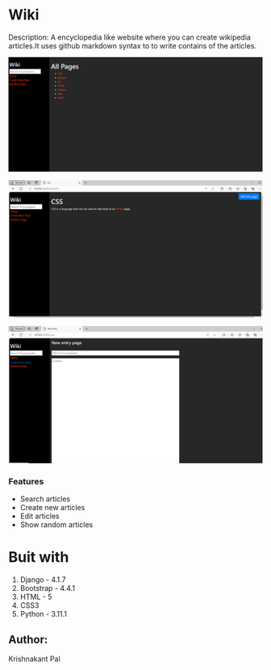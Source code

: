# Wiki

Description: A encyclopedia like website where you can create wikipedia articles.It uses github markdown syntax to to write contains of the articles.

![Image 1](media\image-1.png?raw=true) 

![Image 2](media\image-2.png?raw=true)

![Image 3](media\image-3.png?raw=true)

### Features
* Search articles
* Create new articles
* Edit articles
* Show random articles

# Buit with
1. Django - 4.1.7
2. Bootstrap - 4.4.1
3. HTML - 5
4. CSS3 
5. Python - 3.11.1

## Author:
Krishnakant Pal
